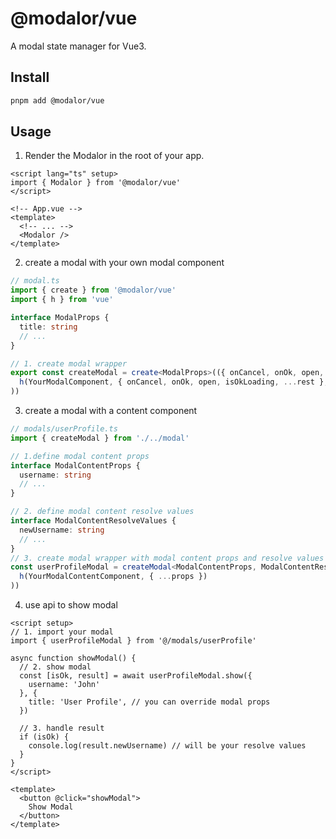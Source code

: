 # @modalor/vue

A modal state manager for Vue3.

## Install

```bash
pnpm add @modalor/vue
```

## Usage

1. Render the Modalor in the root of your app.

```vue
<script lang="ts" setup>
import { Modalor } from '@modalor/vue'
</script>

<!-- App.vue -->
<template>
  <!-- ... -->
  <Modalor />
</template>
```

2. create a modal with your own modal component

```ts
// modal.ts
import { create } from '@modalor/vue'
import { h } from 'vue'

interface ModalProps {
  title: string
  // ...
}

// 1. create modal wrapper
export const createModal = create<ModalProps>(({ onCancel, onOk, open, isOkLoading, props: { renderChildren, ...rest } }) => (
  h(YourModalComponent, { onCancel, onOk, open, isOkLoading, ...rest }, renderChildren)
))
```

3. create a modal with a content component

```ts
// modals/userProfile.ts
import { createModal } from './../modal'

// 1.define modal content props
interface ModalContentProps {
  username: string
  // ...
}

// 2. define modal content resolve values
interface ModalContentResolveValues {
  newUsername: string
  // ...
}
// 3. create modal wrapper with modal content props and resolve values
const userProfileModal = createModal<ModalContentProps, ModalContentResolveValues>(props => (
  h(YourModalContentComponent, { ...props })
))
```

4. use api to show modal

```vue
<script setup>
// 1. import your modal
import { userProfileModal } from '@/modals/userProfile'

async function showModal() {
  // 2. show modal
  const [isOk, result] = await userProfileModal.show({
    username: 'John'
  }, {
    title: 'User Profile', // you can override modal props
  })

  // 3. handle result
  if (isOk) {
    console.log(result.newUsername) // will be your resolve values
  }
}
</script>

<template>
  <button @click="showModal">
    Show Modal
  </button>
</template>
```
